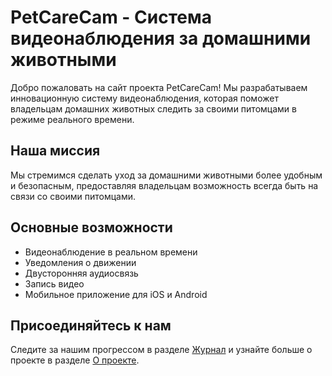 # PetCareCam - Система видеонаблюдения за домашними животными

Добро пожаловать на сайт проекта PetCareCam! Мы разрабатываем инновационную систему видеонаблюдения, которая поможет владельцам домашних животных следить за своими питомцами в режиме реального времени.

## Наша миссия
Мы стремимся сделать уход за домашними животными более удобным и безопасным, предоставляя владельцам возможность всегда быть на связи со своими питомцами.

## Основные возможности
* Видеонаблюдение в реальном времени
* Уведомления о движении
* Двусторонняя аудиосвязь
* Запись видео
* Мобильное приложение для iOS и Android

## Присоединяйтесь к нам
Следите за нашим прогрессом в разделе [Журнал](/journal/) и узнайте больше о проекте в разделе [О проекте](/about/). 